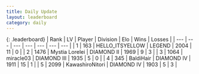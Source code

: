 ```yaml
---
title: Daily Update
layout: leaderboard
category: daily
---
```


{: .leaderboard}
| Rank | LV | Player | Division | Elo | Wins | Losses |
| --- | --- | --- | --- | --- | --- | --- |
| <span data-change="2">1</span> | 163 | <span title="ID: 528147">HELLO_ITSYELLOW</span> | LEGEND | <span data-change="-246">2004</span> | <span data-change="-70">11</span> | <span data-change="-25">0</span> |
| <span data-change="-1">2</span> | 1476 | <span title="ID: 315148">Mystia Lorelei</span> | DIAMOND II | <span data-change="-336">1969</span> | <span data-change="-205">9</span> | <span data-change="-57">3</span> |
| <span data-change="2">3</span> | 1064 | <span title="ID: 416373">miracle03</span> | DIAMOND III | <span data-change="-292">1935</span> | <span data-change="-84">5</span> | <span data-change="-30">0</span> |
| <span data-change="100">4</span> | 345 | <span title="ID: 374160">BaldiHair</span> | DIAMOND IV | <span data-change="-90">1911</span> | <span data-change="-16">15</span> | <span data-change="-11">1</span> |
| <span data-change="-3">5</span> | 2099 | <span title="ID: 164871">KawashiroNitori</span> | DIAMOND IV | <span data-change="-358">1903</span> | <span data-change="-171">5</span> | <span data-change="-59">3</span> |